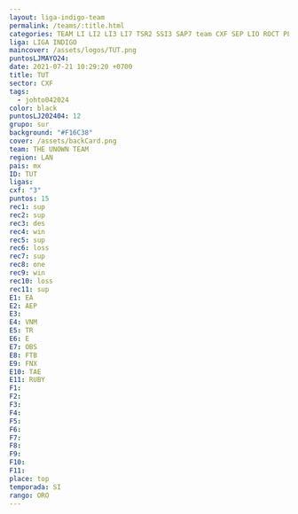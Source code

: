 ```yaml
---
layout: liga-indigo-team
permalink: /teams/:title.html
categories: TEAM LI LI2 LI3 LI7 TSR2 SSI3 SAP7 team CXF SEP LIO ROCT PLATINO GNORTE ENERO
liga: LIGA INDIGO
maincover: /assets/logos/TUT.png
puntosLJMAYO24: 
date: 2021-07-21 10:29:20 +0700
title: TUT
sector: CXF
tags:
  - johto042024
color: black
puntosLJ202404: 12
grupo: sur
background: "#F16C38"
cover: /assets/backCard.png
team: THE UNOWN TEAM
region: LAN
pais: mx
ID: TUT
ligas: 
cxf: "3"
puntos: 15
rec1: sup
rec2: sup
rec3: des
rec4: win
rec5: sup
rec6: loss
rec7: sup
rec8: one
rec9: win
rec10: loss
rec11: sup
E1: EA
E2: AEP
E3: 
E4: VNM
E5: TR
E6: E
E7: OBS
E8: FTB
E9: FNX
E10: TAE
E11: RUBY
F1: 
F2: 
F3: 
F4: 
F5: 
F6: 
F7: 
F8: 
F9: 
F10: 
F11: 
place: top
temporada: SI
rango: ORO
---
```

